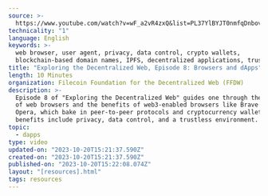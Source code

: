 ```yaml
---
source: >-
  https://www.youtube.com/watch?v=wF_a2vR4zxQ&list=PL37YlBYJT0nmfqDnbov6lKHUyZvRfQjap&index=10
technicality: "1"
language: English
keywords: >-
  web browser, user agent, privacy, data control, crypto wallets,
  blockchain-based domain names, IPFS, decentralized applications, trust
title: "Exploring the Decentralized Web, Episode 8: Browsers and dApps"
length: 10 Minutes
organization: Filecoin Foundation for the Decentralized Web (FFDW)
description: >-
  Episode 8 of "Exploring the Decentralized Web" guides one through the history
  of web browsers and the benefits of web3-enabled browsers like Brave and
  Opera, which bake in peer-to-peer protocols and cryptocurrency wallets. These
  benefits include privacy, data control, and a trustless environment.
topic:
  - dapps
type: video
updated-on: "2023-10-20T15:21:37.590Z"
created-on: "2023-10-20T15:21:37.590Z"
published-on: "2023-10-20T15:22:08.074Z"
layout: "[resources].html"
tags: resources
---
```

